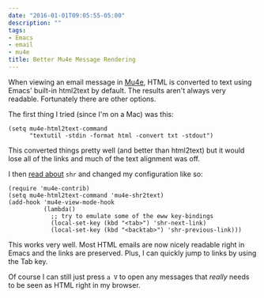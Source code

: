 ```yaml
---
date: "2016-01-01T09:05:55-05:00"
description: ""
tags:
- Emacs
- email
- mu4e
title: Better Mu4e Message Rendering
---
```


When viewing an email message in
[Mu4e](http://www.djcbsoftware.nl/code/mu/mu4e.html), HTML is converted to text
using Emacs' built-in html2text by default. The results aren't always very
readable. Fortunately there are other options.

<!--more-->

The first thing I tried (since I'm on a Mac) was this:

```
(setq mu4e-html2text-command
      "textutil -stdin -format html -convert txt -stdout")
```

This converted things pretty well (and better than html2text) but it would lose
all of the links and much of the text alignment was off.

I then [read about](http://www.djcbsoftware.nl/code/mu/mu4e/Displaying-rich_002dtext-messages.html) `shr` and changed my configuration like so:

```
(require 'mu4e-contrib)
(setq mu4e-html2text-command 'mu4e-shr2text)
(add-hook 'mu4e-view-mode-hook
          (lambda()
            ;; try to emulate some of the eww key-bindings
            (local-set-key (kbd "<tab>") 'shr-next-link)
            (local-set-key (kbd "<backtab>") 'shr-previous-link)))
```

This works very well. Most HTML emails are now nicely readable right in Emacs
and the links are preserved. Plus, I can quickly jump to links by using the Tab
key.

Of course I can still just press `a V` to open any messages that _really_ needs
to be seen as HTML right in my browser.
